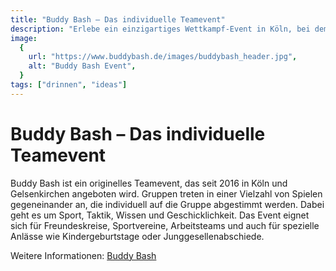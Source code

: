 ```yaml
---
title: "Buddy Bash – Das individuelle Teamevent"
description: "Erlebe ein einzigartiges Wettkampf-Event in Köln, bei dem Teams in über 100 Spielen aus Sport, Taktik, Wissen und Geschicklichkeit gegeneinander antreten."
image:
  {
    url: "https://www.buddybash.de/images/buddybash_header.jpg",
    alt: "Buddy Bash Event",
  }
tags: ["drinnen", "ideas"]
---
```


# Buddy Bash – Das individuelle Teamevent

Buddy Bash ist ein originelles Teamevent, das seit 2016 in Köln und Gelsenkirchen angeboten wird. Gruppen treten in einer Vielzahl von Spielen gegeneinander an, die individuell auf die Gruppe abgestimmt werden. Dabei geht es um Sport, Taktik, Wissen und Geschicklichkeit. Das Event eignet sich für Freundeskreise, Sportvereine, Arbeitsteams und auch für spezielle Anlässe wie Kindergeburtstage oder Junggesellenabschiede.

Weitere Informationen: [Buddy Bash](https://www.buddybash.de)
